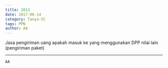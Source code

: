 ```yaml
---
title: 2013
date: 2017-06-14
category: Tanya-SC
tags: PPN
author: AA
---
```


Jasa pengiriman uang apakah masuk ke yang menggunakan DPP nilai lain (pengiriman paket)

---



`AA`
